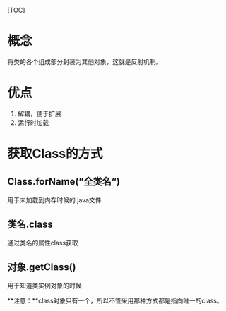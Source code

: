 [TOC]

# 概念

将类的各个组成部分封装为其他对象，这就是反射机制。

# 优点

1. 解耦，便于扩展
2. 运行时加载

# 获取Class的方式

## Class.forName(”全类名“)

用于未加载到内存时候的.java文件

## 类名.class

通过类名的属性class获取

## 对象.getClass()

用于知道类实例对象的时候

**注意：**class对象只有一个，所以不管采用那种方式都是指向唯一的class。